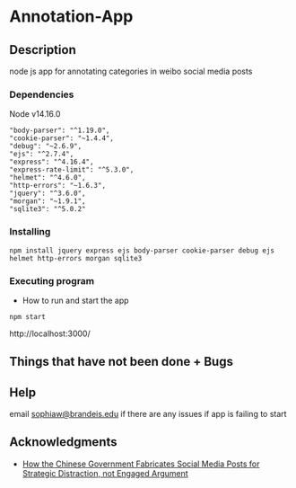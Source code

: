 # Annotation-App



## Description
node js app for annotating categories in weibo social media posts



### Dependencies
Node v14.16.0

    "body-parser": "^1.19.0",
    "cookie-parser": "~1.4.4",
    "debug": "~2.6.9",
    "ejs": "^2.7.4",
    "express": "^4.16.4",
    "express-rate-limit": "^5.3.0",
    "helmet": "^4.6.0",
    "http-errors": "~1.6.3",
    "jquery": "^3.6.0",
    "morgan": "~1.9.1",
    "sqlite3": "^5.0.2"

### Installing

```
npm install jquery express ejs body-parser cookie-parser debug ejs helmet http-errors morgan sqlite3

```


### Executing program

* How to run and start the app

```
npm start
```
http://localhost:3000/

## Things that have not been done + Bugs



## Help

email sophiaw@brandeis.edu if there are any issues if app is failing to start


## Acknowledgments

* [How the Chinese Government Fabricates Social Media Posts for Strategic Distraction, not Engaged Argument](https://gking.harvard.edu/50C)
